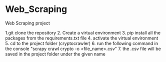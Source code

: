 # Web_Scraping
Web Scraping project

 1.git clone the repository
2. Create a virtual environment
3. pip install all the packages from the requirements.txt file
4. activate the virtual environment
5. cd to the project folder (cryptocrawler)
6. run the following command in the console "scrapy crawl crypto -o <file_name>.csv"
7. the .csv file will be saved in the project folder under the given name
